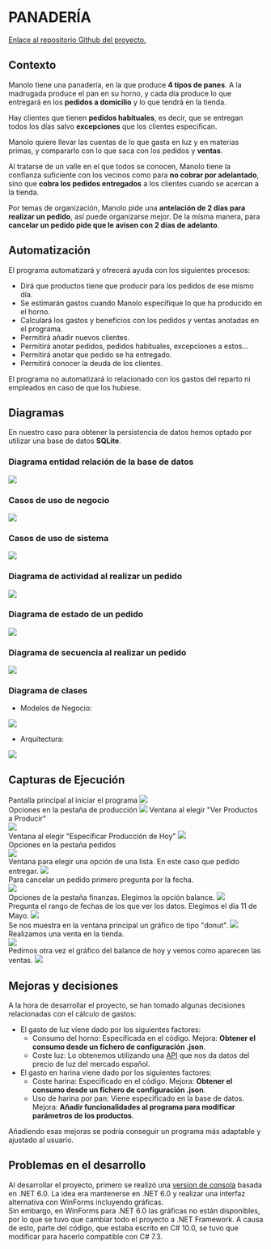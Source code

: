 # PANADERÍA  

[Enlace al repositorio Github del proyecto.](https://github.com/martinfgar/Panaderia)

## Contexto  

Manolo tiene una panadería, en la que produce **4 tipos de panes**. A la madrugada produce el pan en su horno, y cada día produce lo que entregará en los **pedidos a domicilio** y lo que tendrá en la tienda.  

Hay clientes que tienen **pedidos habituales**, es decir, que se entregan todos los días salvo **excepciones** que los clientes especifican.  

Manolo quiere llevar las cuentas de lo que gasta en luz y en materias primas, y compararlo con lo que saca con los pedidos y **ventas**.  

Al tratarse de un valle en el que todos se conocen, Manolo tiene la confianza suficiente con los vecinos como para **no cobrar por adelantado**, sino que **cobra los pedidos entregados** a los clientes cuando se acercan a la tienda.  

Por temas de organización, Manolo pide una **antelación de 2 días para realizar un pedido**, así puede organizarse mejor. De la mísma manera, para **cancelar un pedido pide que le avisen con 2 días de adelanto**.  

## Automatización  

El programa automatizará y ofrecerá ayuda con los siguientes procesos:  
- Dirá que productos tiene que producir para los pedidos de ese mismo día.
- Se estimarán gastos cuando Manolo especifique lo que ha producido en el horno.
- Calculará los gastos y beneficios con los pedidos y ventas anotadas en el programa.
- Permitirá añadir nuevos clientes.
- Permitirá anotar pedidos, pedidos habituales, excepciones a estos...
- Permitirá anotar que pedido se ha entregado.
- Permitirá conocer la deuda de los clientes.
  
El programa no automatizará lo relacionado con los gastos del reparto ni empleados en caso de que los hubiese.  

## Diagramas  

En nuestro caso para obtener la persistencia de datos hemos optado por utilizar una base de datos **SQLite**.

### Diagrama entidad relación de la base de datos  

![](Imagenes/ER.png)

### Casos de uso de negocio  

![](Imagenes/CasosDeUsoNegocio.png)  

### Casos de uso de sistema

![](Imagenes/Casos%20de%20uso%20panaderia.png)

### Diagrama de actividad al realizar un pedido  

![](Imagenes/DiagramaActividad.png)

### Diagrama de estado de un pedido  

![](Imagenes/DiagramaEstadoPedido.png)

### Diagrama de secuencia al realizar un pedido  

![](Imagenes/DiagramaSecuencia.png)  

### Diagrama de clases   

- Modelos de Negocio: 
  
![](Imagenes/DiagramaClasesNegocio.png)

- Arquitectura:   

![](Imagenes/DiagramaClasesArquitectura.png)

## Capturas de Ejecución  
Pantalla principal al iniciar el programa
![](Imagenes/CapturasEjecucion/1.PNG)  
Opciones en la pestaña de producción
![](Imagenes/CapturasEjecucion/2.PNG)
Ventana al elegir "Ver Productos a Producir"  
![](Imagenes/CapturasEjecucion/3.PNG)  
Ventana al elegir "Especificar Producción de Hoy"
![](Imagenes/CapturasEjecucion/4.PNG)  
Opciones en la pestaña pedidos  
![](Imagenes/CapturasEjecucion/5.PNG)  
Ventana para elegir una opción de una lista. En este caso que pedido entregar. 
![](Imagenes/CapturasEjecucion/6.PNG)  
Para cancelar un pedido primero pregunta por la fecha.  
![](Imagenes/CapturasEjecucion/7.PNG)  
Opciones de la pestaña finanzas. Elegimos la opción balance. 
![](Imagenes/CapturasEjecucion/9.PNG)  
Pregunta el rango de fechas de los que ver los datos. Elegimos el día 11 de Mayo.
![](Imagenes/CapturasEjecucion/10.PNG)  
Se nos muestra en la ventana principal un gráfico de tipo "donut".
![](Imagenes/CapturasEjecucion/11.PNG)  
Realizamos una venta en la tienda.  
![](Imagenes/CapturasEjecucion/12.PNG)  
Pedimos otra vez el gráfico del balance de hoy y vemos como aparecen las ventas.
![](Imagenes/CapturasEjecucion/13.PNG)  

## Mejoras y decisiones  

A la hora de desarrollar el proyecto, se han tomado algunas decisiones relacionadas con el cálculo de gastos:  
- El gasto de luz viene dado por los siguientes factores: 
  - Consumo del horno: Especificada en el código. Mejora: **Obtener el consumo desde un fichero de configuración .json**.
  - Coste luz: Lo obtenemos utilizando una [API](https://api.preciodelaluz.org/) que nos da datos del precio de luz del mercado español.  
- El gasto en harina viene dado por los siguientes factores: 
  - Coste harina: Especificado en el código. Mejora: **Obtener el consumo desde un fichero de configuración .json**.
  - Uso de harina por pan: Viene especificado en la base de datos. Mejora: **Añadir funcionalidades al programa para modificar parámetros de los productos**.  

Añadiendo esas mejoras se podría conseguir un programa más adaptable y ajustado al usuario.  

## Problemas en el desarrollo  

Al desarrollar el proyecto, primero se realizó una [version de consola](https://github.com/martinfgar/Panaderia/tree/Consola) basada en .NET 6.0. La idea era mantenerse en .NET 6.0 y realizar una interfaz alternativa con WinForms incluyendo gráficas.  
Sin embargo, en WinForms para .NET 6.0 las gráficas no están disponibles, por lo que se tuvo que cambiar todo el proyecto a .NET Framework. A causa de esto, parte del código, que estaba escrito en C# 10.0, se tuvo que modificar para hacerlo compatible con C# 7.3.
